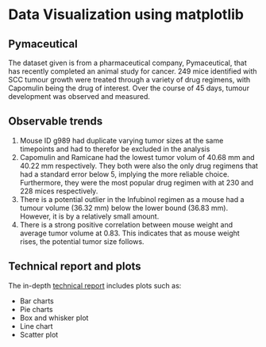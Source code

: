 # Data Visualization using matplotlib

## Pymaceutical

 The dataset given is from a pharmaceutical company, Pymaceutical, that has recently completed an animal study for cancer.
 249 mice identified with SCC tumour growth were treated through a variety of drug regimens, with Capomulin being the drug of interest.
 Over the course of 45 days, tumour development was observed and measured.
 
 ## Observable trends
 
1. Mouse ID g989 had duplicate varying tumor sizes at the same timepoints and had to therefor be excluded in the analysis
2. Capomulin and Ramicane had the lowest tumor volum of 40.68 mm and 40.22 mm respectively. 
They both were also the only drug regimens that had a standard error below 5, implying the more reliable choice. 
Furthermore, they were the most popular drug regimen with at 230 and 228 mices respectively.
3. There is a potential outlier in the Infubinol regimen as a mouse had a tumour volume (36.32 mm) below the lower bound (36.83 mm). 
However, it is by a relatively small amount.
4. There is a strong positive correlation between mouse weight and average tumor volume at 0.83. 
This indicates that as mouse weight rises, the potential tumor size follows.

## Technical report and plots

The in-depth [technical report](https://github.com/macadyls/Data-Visualization-matplotlib/blob/main/pymaceuticals.ipynb) includes plots such as:
- Bar charts
- Pie charts
- Box and whisker plot
- Line chart
- Scatter plot
